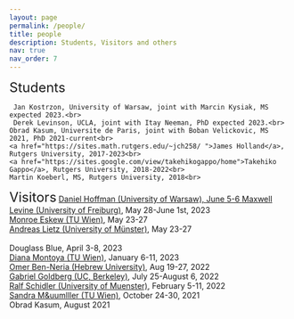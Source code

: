 ```yaml
---
layout: page
permalink: /people/
title: people
description: Students, Visitors and others
nav: true
nav_order: 7
---
```


<font size="+2">
 Students</font>

	 Jan Kostrzon, University of Warsaw, joint with Marcin Kysiak, MS expected 2023.<br>
	 Derek Levinson, UCLA, joint with Itay Neeman, PhD expected 2023.<br>
	Obrad Kasum, Universite de Paris, joint with Boban Velickovic, MS 2021, PhD 2021-current<br>
	<a href="https://sites.math.rutgers.edu/~jch258/ ">James Holland</a>, Rutgers University, 2017-2023<br>
	<a href="https://sites.google.com/view/takehikogappo/home">Takehiko Gappo</a>, Rutgers University, 2018-2022<br>
	Martin Koeberl, MS, Rutgers University, 2018<br>
	
	
		
<font size="+2">Visitors</font>
<a href="https://sites.google.com/site/danielmaxhoffmann/"> Daniel Hoffman (University of Warsaw), June 5-6 </a>
<a href="https://home.mathematik.uni-freiburg.de/maxwell/"> Maxwell Levine (University of Freiburg)</a>, May 28-June 1st, 2023 <br>
	       <a href="http://www.logic.univie.ac.at/~eskewm25/">Monroe Eskew (TU Wien)</a>, May 23-27 <br>
              <a href="https://www.uni-muenster.de/IVV5WS/WebHop/user/alietz/">Andreas Lietz (University of Münster)</a>, May 23-27<br> <br>             Douglass Blue, April 3-8, 2023<br>
	      <a href="http://www.logic.univie.ac.at/~montoyd8/">Diana Montoya (TU Wien)</a>, January 6-11, 2023<br>
	       <a href="https://math.huji.ac.il/~omerbn/">Omer Ben-Neria (Hebrew University)</a>, Aug 19-27, 2022<br>
	       <a href="https://math.berkeley.edu/~goldberg/">Gabriel Goldberg (UC, Berkeley)</a>, July 25-August 6, 2022<br>
	       <a href="https://ivv5hpp.uni-muenster.de/u/rds//">Ralf Schidler (University of Muenster)</a>, February 5-11, 2022<br>
	        <a href="https://muellersandra.github.io/">Sandra M&uumlller (TU Wien)</a>, October 24-30, 2021<br>
		Obrad Kasum, August 2021<br>
	
	
